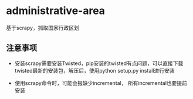 # administrative-area

基于scrapy，抓取国家行政区划

## 注意事项

- 安装scrapy需要安装Twisted，pip安装的twisted有点问题，可以直接下载twisted最新的安装包，解压后，使用python setup.py install进行安装

- 使用scrapy命令时，可能会报缺少incremental， 所有incremental也要提前安装